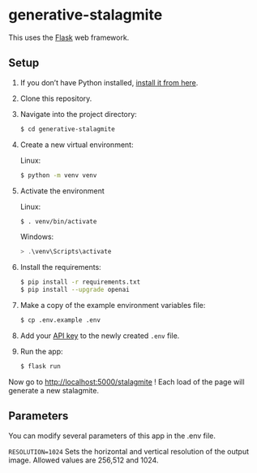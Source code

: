 # generative-stalagmite


This uses the [Flask](https://flask.palletsprojects.com/en/2.0.x/) web framework. 

## Setup

1. If you don’t have Python installed, [install it from here](https://www.python.org/downloads/).

2. Clone this repository.

3. Navigate into the project directory:

   ```bash
   $ cd generative-stalagmite
   ```

4. Create a new virtual environment:

	Linux:
   ```bash
   $ python -m venv venv
   ```

5. Activate the environment

   Linux:
   ```bash
   $ . venv/bin/activate
   ```
   
   Windows:
   ```powershell
   > .\venv\Scripts\activate
   ```

6. Install the requirements:

   ```bash
   $ pip install -r requirements.txt
   $ pip install --upgrade openai
   ```


7. Make a copy of the example environment variables file:

   ```bash
   $ cp .env.example .env
   ```

8. Add your [API key](https://beta.openai.com/account/api-keys) to the newly created `.env` file.

9. Run the app:

   ```bash
   $ flask run
   ```

Now go to [http://localhost:5000/stalagmite](http://localhost:5000/stalagmite) ! Each load of the page will generate a new stalagmite. 


## Parameters
You can modify several parameters of this app in the .env file.

`RESOLUTION=1024`
Sets the horizontal and vertical resolution of the output image. Allowed values are 256,512 and 1024.
